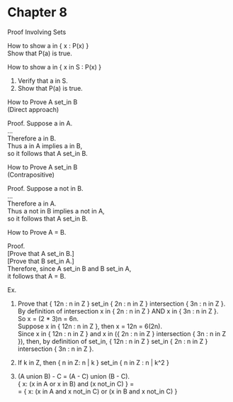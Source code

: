 # Chapter 8     


Proof Involving Sets      


How to show a in { x : P(x) }     
Show that P(a) is true.     


How to show a in { x in S : P(x) }      
1. Verify that a in S.     
2. Show that P(a) is true.     


How to Prove A set_in B      
(Direct approach)      

Proof. Suppose a in A.     
...     
Therefore a in B.      
Thus a in A implies a in B,     
so it follows that A set_in B.     



How to Prove A set_in B      
(Contrapositive)     

Proof. Suppose a not in B.     
...     
Therefore a in A.     
Thus a not in B implies a not in A,     
so it follows that A set_in B.     



How to Prove A = B.     

Proof.     
[Prove that A set_in B.]     
[Prove that B set_in A.]     
Therefore, since A set_in B and B set_in A,      
it follows that A = B.      


Ex.    

1. Prove that { 12n : n in Z } set_in { 2n : n in Z } intersection { 3n : n in Z }.     
By definition of intersection x in { 2n : n in Z } AND x in { 3n : n in Z }.    
So x = (2 * 3)n = 6n.      
Suppose x in { 12n : n in Z }, then x = 12n = 6(2n).     
Since x in { 12n : n in Z } and x in ({ 2n : n in Z } intersection { 3n : n in Z }), then, by definition of set_in, { 12n : n in Z } set_in { 2n : n in Z } intersection { 3n : n in Z }.      


3. If k in Z, then { n in Z: n | k } set_in { n in Z : n | k^2 }

14. (A union B) - C = (A - C) union (B - C).     
{ x: (x in A or x in B) and (x not_in C) } =     
= { x: (x in A and x not_in C) or (x in B and x not_in C) }

